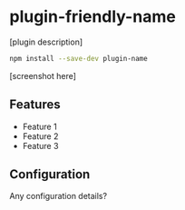 # plugin-friendly-name

[plugin description]

```bash
npm install --save-dev plugin-name
```

[screenshot here]


## Features

* Feature 1
* Feature 2
* Feature 3

## Configuration

Any configuration details?
